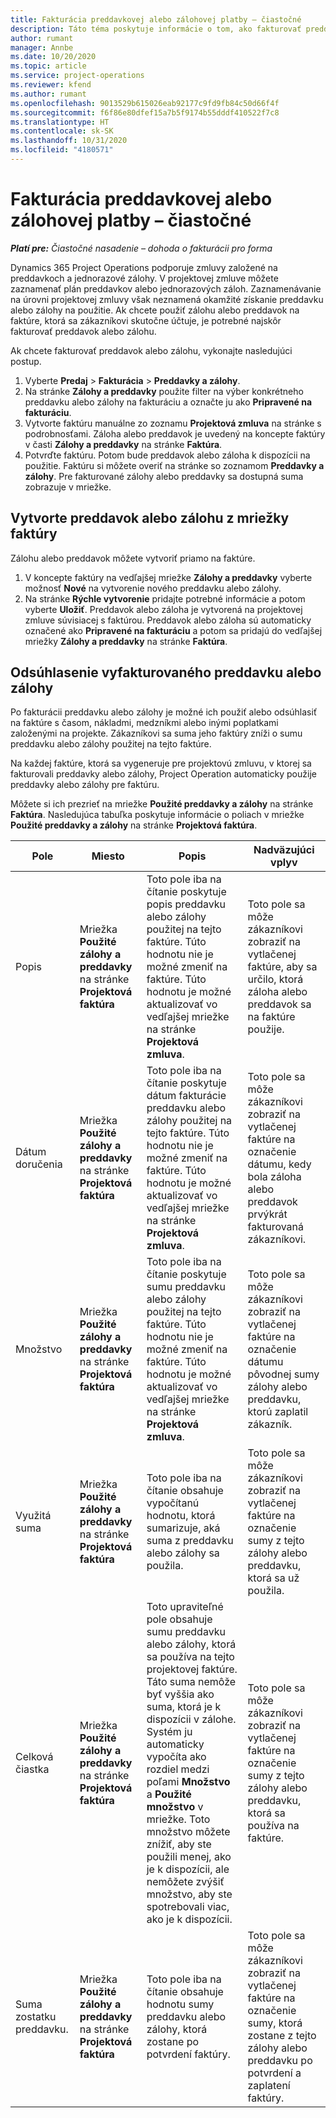 ```yaml
---
title: Fakturácia preddavkovej alebo zálohovej platby – čiastočné
description: Táto téma poskytuje informácie o tom, ako fakturovať preddavky a zálohy v Project Operations.
author: rumant
manager: Annbe
ms.date: 10/20/2020
ms.topic: article
ms.service: project-operations
ms.reviewer: kfend
ms.author: rumant
ms.openlocfilehash: 9013529b615026eab92177c9fd9fb84c50d66f4f
ms.sourcegitcommit: f6f86e80dfef15a7b5f9174b55dddf410522f7c8
ms.translationtype: HT
ms.contentlocale: sk-SK
ms.lasthandoff: 10/31/2020
ms.locfileid: "4180571"
---
```

# <a name="invoice-a-retainer-or-an-advance---lite"></a>Fakturácia preddavkovej alebo zálohovej platby – čiastočné

_**Platí pre:** Čiastočné nasadenie – dohoda o fakturácii pro forma_

Dynamics 365 Project Operations podporuje zmluvy založené na preddavkoch a jednorazové zálohy. V projektovej zmluve môžete zaznamenať plán preddavkov alebo jednorazových záloh. Zaznamenávanie na úrovni projektovej zmluvy však neznamená okamžité získanie preddavku alebo zálohy na použitie. Ak chcete použiť zálohu alebo preddavok na faktúre, ktorá sa zákazníkovi skutočne účtuje, je potrebné najskôr fakturovať preddavok alebo zálohu.

Ak chcete fakturovať preddavok alebo zálohu, vykonajte nasledujúci postup.

1. Vyberte **Predaj** > **Fakturácia** > **Preddavky a zálohy**. 
2. Na stránke **Zálohy a preddavky** použite filter na výber konkrétneho preddavku alebo zálohy na fakturáciu a označte ju ako **Pripravené na fakturáciu**.
3. Vytvorte faktúru manuálne zo zoznamu **Projektová zmluva** na stránke s podrobnosťami. Záloha alebo preddavok je uvedený na koncepte faktúry v časti **Zálohy a preddavky** na stránke **Faktúra**.
4. Potvrďte faktúru. Potom bude preddavok alebo záloha k dispozícii na použitie. Faktúru si môžete overiť na stránke so zoznamom **Preddavky a zálohy**. Pre fakturované zálohy alebo preddavky sa dostupná suma zobrazuje v mriežke.

## <a name="create-a-retainer-or-advance-from-the-invoice-grid"></a>Vytvorte preddavok alebo zálohu z mriežky faktúry

Zálohu alebo preddavok môžete vytvoriť priamo na faktúre.

1. V koncepte faktúry na vedľajšej mriežke **Zálohy a preddavky** vyberte možnosť **Nové** na vytvorenie nového preddavku alebo zálohy. 
2. Na stránke **Rýchle vytvorenie** pridajte potrebné informácie a potom vyberte **Uložiť**. Preddavok alebo záloha je vytvorená na projektovej zmluve súvisiacej s faktúrou. Preddavok alebo záloha sú automaticky označené ako **Pripravené na fakturáciu** a potom sa pridajú do vedľajšej mriežky **Zálohy a preddavky** na stránke **Faktúra**.

## <a name="reconcile-an-invoiced-retainer-or-advance"></a>Odsúhlasenie vyfakturovaného preddavku alebo zálohy

Po fakturácii preddavku alebo zálohy je možné ich použiť alebo odsúhlasiť na faktúre s časom, nákladmi, medzníkmi alebo inými poplatkami založenými na projekte. Zákazníkovi sa suma jeho faktúry zníži o sumu preddavku alebo zálohy použitej na tejto faktúre.

Na každej faktúre, ktorá sa vygeneruje pre projektovú zmluvu, v ktorej sa fakturovali preddavky alebo zálohy, Project Operation automaticky použije preddavky alebo zálohy pre faktúru.

Môžete si ich prezrieť na mriežke **Použité preddavky a zálohy** na stránke **Faktúra**. Nasledujúca tabuľka poskytuje informácie o poliach v mriežke **Použité preddavky a zálohy** na stránke **Projektová faktúra**.

| Pole | Miesto | Popis | Nadväzujúci vplyv |
| --- | --- | --- | --- |
| Popis | Mriežka **Použité zálohy a preddavky** na stránke **Projektová faktúra** |Toto pole iba na čítanie poskytuje popis preddavku alebo zálohy použitej na tejto faktúre. Túto hodnotu nie je možné zmeniť na faktúre. Túto hodnotu je možné aktualizovať vo vedľajšej mriežke na stránke **Projektová zmluva**. | Toto pole sa môže zákazníkovi zobraziť na vytlačenej faktúre, aby sa určilo, ktorá záloha alebo preddavok sa na faktúre použije. |
| Dátum doručenia | Mriežka **Použité zálohy a preddavky** na stránke **Projektová faktúra**  | Toto pole iba na čítanie poskytuje dátum fakturácie preddavku alebo zálohy použitej na tejto faktúre. Túto hodnotu nie je možné zmeniť na faktúre. Túto hodnotu je možné aktualizovať vo vedľajšej mriežke na stránke **Projektová zmluva**. | Toto pole sa môže zákazníkovi zobraziť na vytlačenej faktúre na označenie dátumu, kedy bola záloha alebo preddavok prvýkrát fakturovaná zákazníkovi. |
| Množstvo | Mriežka **Použité zálohy a preddavky** na stránke **Projektová faktúra**  | Toto pole iba na čítanie poskytuje sumu preddavku alebo zálohy použitej na tejto faktúre. Túto hodnotu nie je možné zmeniť na faktúre. Túto hodnotu je možné aktualizovať vo vedľajšej mriežke na stránke **Projektová zmluva**. | Toto pole sa môže zákazníkovi zobraziť na vytlačenej faktúre na označenie dátumu pôvodnej sumy zálohy alebo preddavku, ktorú zaplatil zákazník. |
| Využitá suma | Mriežka **Použité zálohy a preddavky** na stránke **Projektová faktúra**  | Toto pole iba na čítanie obsahuje vypočítanú hodnotu, ktorá sumarizuje, aká suma z preddavku alebo zálohy sa použila. | Toto pole sa môže zákazníkovi zobraziť na vytlačenej faktúre na označenie sumy z tejto zálohy alebo preddavku, ktorá sa už použila. |
| Celková čiastka | Mriežka **Použité zálohy a preddavky** na stránke **Projektová faktúra**  | Toto upraviteľné pole obsahuje sumu preddavku alebo zálohy, ktorá sa používa na tejto projektovej faktúre. Táto suma nemôže byť vyššia ako suma, ktorá je k dispozícii v zálohe. Systém ju automaticky vypočíta ako rozdiel medzi poľami **Množstvo** a **Použité množstvo** v mriežke. Toto množstvo môžete znížiť, aby ste použili menej, ako je k dispozícii, ale nemôžete zvýšiť množstvo, aby ste spotrebovali viac, ako je k dispozícii. | Toto pole sa môže zákazníkovi zobraziť na vytlačenej faktúre na označenie sumy z tejto zálohy alebo preddavku, ktorá sa používa na faktúre. |
| Suma zostatku preddavku. | Mriežka **Použité zálohy a preddavky** na stránke **Projektová faktúra**  | Toto pole iba na čítanie obsahuje hodnotu sumy preddavku alebo zálohy, ktorá zostane po potvrdení faktúry. | Toto pole sa môže zákazníkovi zobraziť na vytlačenej faktúre na označenie sumy, ktorá zostane z tejto zálohy alebo preddavku po potvrdení a zaplatení faktúry. |
